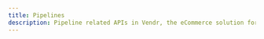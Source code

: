 ```yaml
---
title: Pipelines
description: Pipeline related APIs in Vendr, the eCommerce solution for Umbraco v8+
---
```


<work-in-progress />